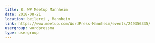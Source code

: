 ```yaml
---
title: 8. WP Meetup Mannheim
date: 2018-08-21
location: beilerei , Mannheim
link: https://www.meetup.com/WordPress-Mannheim/events/249356335/
usergroup: wordpressma
type: usergroup
---
```

